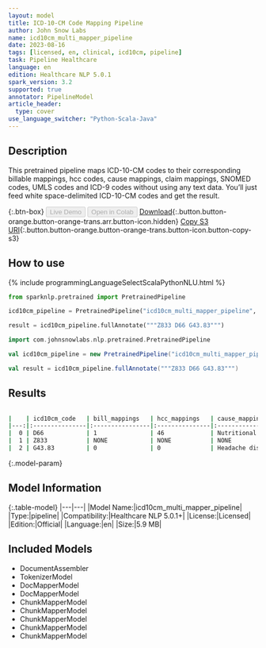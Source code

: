```yaml
---
layout: model
title: ICD-10-CM Code Mapping Pipeline
author: John Snow Labs
name: icd10cm_multi_mapper_pipeline
date: 2023-08-16
tags: [licensed, en, clinical, icd10cm, pipeline]
task: Pipeline Healthcare
language: en
edition: Healthcare NLP 5.0.1
spark_version: 3.2
supported: true
annotator: PipelineModel
article_header:
  type: cover
use_language_switcher: "Python-Scala-Java"
---
```


## Description

This pretrained pipeline maps ICD-10-CM codes to their corresponding billable mappings, hcc codes, cause mappings, claim mappings, SNOMED codes, UMLS codes and ICD-9 codes without using any text data. You’ll just feed white space-delimited ICD-10-CM codes and get the result.

{:.btn-box}
<button class="button button-orange" disabled>Live Demo</button>
<button class="button button-orange" disabled>Open in Colab</button>
[Download](https://s3.amazonaws.com/auxdata.johnsnowlabs.com/clinical/models/icd10cm_multi_mapper_pipeline_en_5.0.1_3.2_1692198802946.zip){:.button.button-orange.button-orange-trans.arr.button-icon.hidden}
[Copy S3 URI](s3://auxdata.johnsnowlabs.com/clinical/models/icd10cm_multi_mapper_pipeline_en_5.0.1_3.2_1692198802946.zip){:.button.button-orange.button-orange-trans.button-icon.button-copy-s3}

## How to use



<div class="tabs-box" markdown="1">
{% include programmingLanguageSelectScalaPythonNLU.html %}
  
```python
from sparknlp.pretrained import PretrainedPipeline

icd10cm_pipeline = PretrainedPipeline("icd10cm_multi_mapper_pipeline", "en", "clinical/models")

result = icd10cm_pipeline.fullAnnotate("""Z833 D66 G43.83""")
```
```scala
import com.johnsnowlabs.nlp.pretrained.PretrainedPipeline

val icd10cm_pipeline = new PretrainedPipeline("icd10cm_multi_mapper_pipeline", "en", "clinical/models")

val result = icd10cm_pipeline.fullAnnotate("""Z833 D66 G43.83""")
```
</div>

## Results

```bash

|    | icd10cm_code   | bill_mappings   | hcc_mappings   | cause_mappings           | claim_mappings   | snomed_mappings   | umls_mappings   | icd9_mappings   |
|---:|:---------------|:----------------|:---------------|:-------------------------|:-----------------|:------------------|:----------------|:----------------|
|  0 | D66            | 1               | 46             | Nutritional deficiencies | NONE             | 438599002         | C0019069        | 2860            |
|  1 | Z833           | NONE            | NONE           | NONE                     | NONE             | 160402005         | C0260526        | V180            |
|  2 | G43.83         | 0               | 0              | Headache disorders       | G43.83           | NONE              | NONE            | NONE            |

```

{:.model-param}
## Model Information

{:.table-model}
|---|---|
|Model Name:|icd10cm_multi_mapper_pipeline|
|Type:|pipeline|
|Compatibility:|Healthcare NLP 5.0.1+|
|License:|Licensed|
|Edition:|Official|
|Language:|en|
|Size:|5.9 MB|

## Included Models

- DocumentAssembler
- TokenizerModel
- DocMapperModel
- DocMapperModel
- ChunkMapperModel
- ChunkMapperModel
- ChunkMapperModel
- ChunkMapperModel
- ChunkMapperModel
